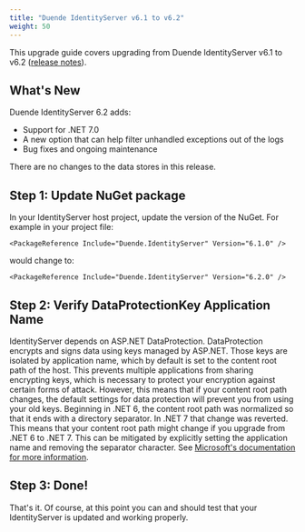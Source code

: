 ```yaml
---
title: "Duende IdentityServer v6.1 to v6.2"
weight: 50
---
```


This upgrade guide covers upgrading from Duende IdentityServer v6.1 to v6.2 ([release notes](https://github.com/DuendeSoftware/IdentityServer/releases/tag/6.2.0)).

## What's New
Duende IdentityServer 6.2 adds: 
- Support for .NET 7.0
- A new option that can help filter unhandled exceptions out of the logs
- Bug fixes and ongoing maintenance

There are no changes to the data stores in this release.

## Step 1: Update NuGet package

In your IdentityServer host project, update the version of the NuGet. 
For example in your project file:

```
<PackageReference Include="Duende.IdentityServer" Version="6.1.0" />
```

would change to: 

```
<PackageReference Include="Duende.IdentityServer" Version="6.2.0" />
```

## Step 2: Verify DataProtectionKey Application Name
IdentityServer depends on ASP.NET DataProtection. DataProtection encrypts and signs data using keys managed by ASP.NET. Those keys are isolated by application name, which by default is set to the content root path of the host. This prevents multiple applications from sharing encrypting keys, which is necessary to protect your encryption against certain forms of attack. However, this means that if your content root path changes, the default settings for data protection will prevent you from using your old keys. Beginning in .NET 6, the content root path was normalized so that it ends with a directory separator. In .NET 7 that change was reverted. This means that your content root path might change if you upgrade from .NET 6 to .NET 7. This can be mitigated by explicitly setting the application name and removing the separator character. See [Microsoft's documentation for more information](https://learn.microsoft.com/en-us/aspnet/core/security/data-protection/configuration/overview?view=aspnetcore-7.0#setapplicationname).

## Step 3: Done!

That's it. Of course, at this point you can and should test that your IdentityServer is updated and working properly.
